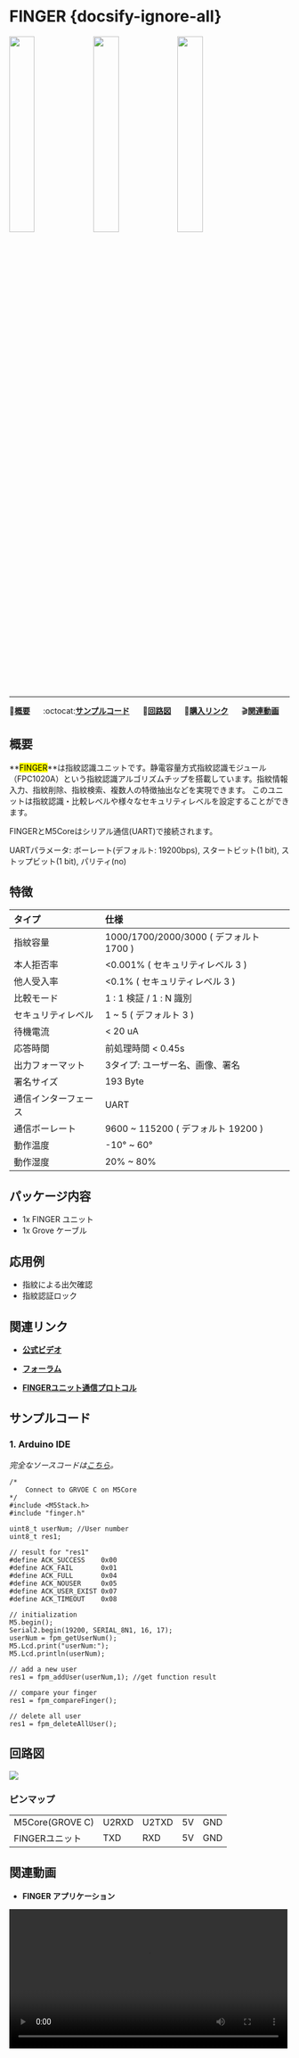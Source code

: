 # FINGER {docsify-ignore-all}

<img src="assets/img/product_pics/unit/unit_finger_01.png" width="30%" height="30%"><img src="assets/img/product_pics/unit/unit_finger_02.png" width="30%" height="30%"><img src="assets/img/product_pics/unit/unit_finger_grove_c.png" width="30%" height="30%">

***

:memo:**[概要](#概要)**&nbsp;&nbsp;&nbsp;&nbsp;&nbsp;&nbsp;:octocat:**[サンプルコード](#サンプルコード)**&nbsp;&nbsp;&nbsp;&nbsp;&nbsp;&nbsp;:electric_plug:**[回路図](#回路図)**&nbsp;&nbsp;&nbsp;&nbsp;&nbsp;&nbsp;🛒**[購入リンク](https://www.aliexpress.com/item/M5Stack-Official-Finger-Print-Unit-FPC1020A-Capacitive-Fingerprint-Identification-Module-Grove-Cable-UART-Interface-for-ESP32/32966642182.html)**&nbsp;&nbsp;&nbsp;&nbsp;&nbsp;&nbsp;:clapper:**[関連動画](#関連動画)**

## 概要

**<mark>FINGER</mark>**は指紋認識ユニットです。静電容量方式指紋認識モジュール（FPC1020A）という指紋認識アルゴリズムチップを搭載しています。指紋情報入力、指紋削除、指紋検索、複数人の特徴抽出などを実現できます。 このユニットは指紋認識・比較レベルや様々なセキュリティレベルを設定することができます。

FINGERとM5Coreはシリアル通信(UART)で接続されます。

UARTパラメータ: ボーレート(デフォルト: 19200bps), スタートビット(1 bit), ストップビット(1 bit), パリティ(no)

## 特徴
| タイプ | 仕様 |
|:-|:-|
| 指紋容量 | 1000/1700/2000/3000 ( デフォルト 1700 ) |
| 本人拒否率 | <0.001%  ( セキュリティレベル 3 ) |
| 他人受入率 | <0.1%  ( セキュリティレベル 3 ) |
| 比較モード | 1 : 1 検証 / 1 : N 識別 |
| セキュリティレベル | 1 ~ 5 ( デフォルト 3 ) |
| 待機電流 | < 20 uA |
| 応答時間 | 前処理時間 < 0.45s |
| 出力フォーマット | 3タイプ: ユーザー名、画像、署名 |
| 署名サイズ | 193 Byte |
| 通信インターフェース | UART |
| 通信ボーレート | 9600 ~ 115200 ( デフォルト 19200 ) |
| 動作温度 | -10° ~ 60° |
| 動作湿度 | 20% ~ 80% |

## パッケージ内容

- 1x FINGER ユニット
- 1x Grove ケーブル

## 応用例

- 指紋による出欠確認
- 指紋認証ロック

## 関連リンク

- **[公式ビデオ](https://www.youtube.com/channel/UCozgFVglWYQXbvTmGyS739w)**

- **[フォーラム](http://forum.m5stack.com/)**

- **[FINGERユニット通信プロトコル](https://github.com/m5stack/M5-Schematic/blob/master/Units/finger/biovo_fingerprint_Protocol_en.DOC)**

## サンプルコード

### 1. Arduino IDE

*完全なソースコードは[こちら](https://github.com/m5stack/M5-ProductExampleCodes/tree/master/Unit/FINGER/Arduino)。*

```arduino
/*
    Connect to GRVOE C on M5Core
*/
#include <M5Stack.h>
#include "finger.h"

uint8_t userNum; //User number
uint8_t res1;

// result for "res1"
#define ACK_SUCCESS    0x00
#define ACK_FAIL       0x01
#define ACK_FULL       0x04
#define ACK_NOUSER     0x05
#define ACK_USER_EXIST 0x07
#define ACK_TIMEOUT    0x08

// initialization
M5.begin();
Serial2.begin(19200, SERIAL_8N1, 16, 17);
userNum = fpm_getUserNum();
M5.Lcd.print("userNum:");
M5.Lcd.println(userNum);

// add a new user
res1 = fpm_addUser(userNum,1); //get function result

// compare your finger
res1 = fpm_compareFinger();

// delete all user
res1 = fpm_deleteAllUser();
```

## 回路図

<img src="assets/img/product_pics/unit/finger_sch.JPG">

### ピンマップ

<table>
<tr><td>M5Core(GROVE C)</td><td>U2RXD</td><td>U2TXD</td><td>5V</td><td>GND</td></tr>
 <tr><td>FINGERユニット</td><td>TXD</td><td>RXD</td><td>5V</td><td>GND</td></tr>
</table>

## 関連動画

- **FINGER アプリケーション**

<video width="500" controls>
    <source src="https://m5stack.oss-cn-shenzhen.aliyuncs.com/video/Blog/Twitch201901/Fingerprint%20Unit.mp4" type="video/mp4">
</video>